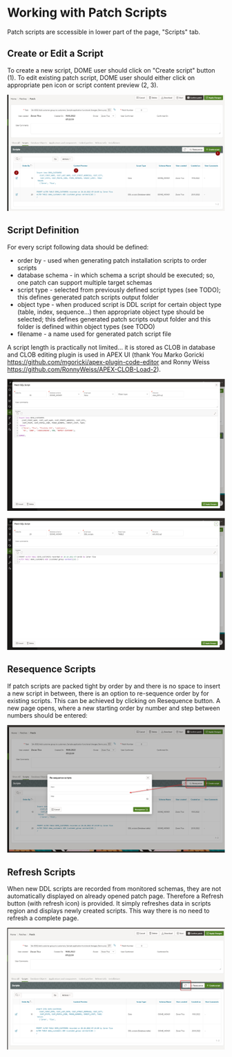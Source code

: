 # Working with Patch Scripts
Patch scripts are sccessible in lower part of the page, "Scripts" tab.

## Create or Edit a Script
To create a new script, DOME user should click on "Create script" button (1).
To edit existing patch script, DOME user should either click on appropriate pen icon or script content preview (2, 3).

![170_files/scripts.png](170_files/scripts.png)

## Script Definition
For every script following data should be defined:
- order by - used when generating patch installation scripts to order scripts
- database schema - in which schema a script should be executed; so, one patch can support multiple target schemas
- script type - selected from previously defined script types (see TODO); this defines generated patch scripts output folder
- object type - when produced script is DDL script for certain object type (table, index, sequence...) then appropriate object type should be selected; this defines generated patch scripts output folder and this folder is defined within object types (see TODO)
- filename - a name used for generated patch script file 

A script length is practically not limited... it is stored as CLOB in database and CLOB editing plugin is used in APEX UI
(thank You Marko Goricki https://github.com/mgoricki/apex-plugin-code-editor and Ronny Weiss https://github.com/RonnyWeiss/APEX-CLOB-Load-2). 

![170_files/script_01.png](170_files/script_01.png)

![170_files/script_02.png](170_files/script_02.png)

## Resequence Scripts
If patch scripts are packed tight by order by and there is no space to insert a new script in between, there is an option to re-sequence order by for existing scripts.
This can be achieved by clicking on Resequence button. A new page opens, where a new starting order by number and step between numbers should be entered:

![170_files/resequence.png](170_files/resequence.png)

## Refresh Scripts
When new DDL scripts are recorded from monitored schemas, they are not automatically displayed on already opened patch page.
Therefore a Refresh button (with refresh icon) is provided. 
It simply refreshes data in scripts region and displays newly created scripts. This way there is no need to refresh a complete page.

![170_files/refresh.png](170_files/refresh.png)